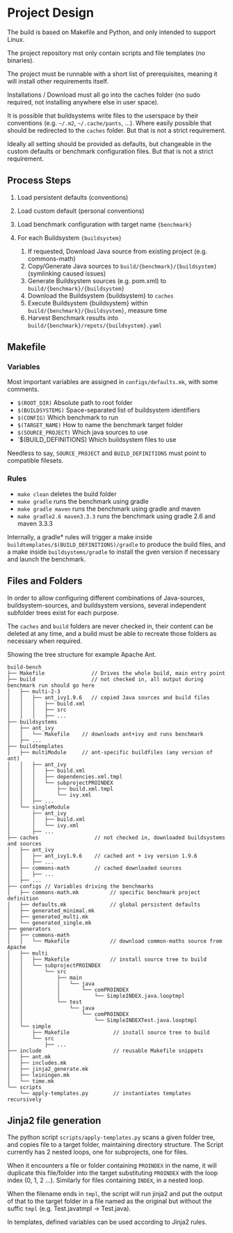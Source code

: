 # Project Design

The build is based on Makefile and Python, and only intended to support Linux.

The project repository mst only contain scripts and file templates (no binaries).

The project must be runnable with a short list of prerequisites, meaning it will install other requirements itself.

Installations / Download must all go into the caches folder (no sudo required, not installing anywhere else in user space).

It is possible that buildsystems write files to the userspace by their conventions (e.g. `~/.m2`, `~/.cache/pants`, ...). Where easily possible that should be redirected to the `caches` folder. But that is not a strict requirement.

Ideally all setting should be provided as defaults, but changeable in the custom defaults or benchmark configuration files. But that is not a strict requirement.

## Process Steps

1. Load persistent defaults (conventions)

2. Load custom default (personal conventions)

3. Load benchmark configuration with target name `{benchmark}`

4. For each Buildsystem `{buildsystem}`

   1. If requested, Download Java source from existing project (e.g. commons-math)
   2. Copy/Generate Java sources to `build/{benchmark}/{buildsystem}` (symlinking caused issues)
   3. Generate Buildsystem sources (e.g. pom.xml) to `build/{benchmark}/{buildsystem}`
   4. Download the Buildsystem {buildsystem} to `caches`
   5. Execute Buildsystem {buildsystem} within `build/{benchmark}/{buildsystem}`, measure time
   6. Harvest Benchmark results into `build/{benchmark}/repots/{buildsystem}.yaml`

## Makefile

### Variables

Most important variables are assigned in `configs/defaults.mk`, with some comments.

* `$(ROOT_DIR)` Absolute path to root folder
* `$(BUILDSYSTEMS)` Space-separated list of buildsystem identifiers
* `$(CONFIG)`  Which benchmark to run
* `$(TARGET_NAME)`  How to name the benchmark target folder
* `$(SOURCE_PROJECT)` Which java sources to use
* `$(BUILD_DEFINITIONS) Which buildsystem files to use

Needless to say, `SOURCE_PROJECT` and `BUILD_DEFINITIONS` must point to compatible filesets.

### Rules

* `make clean` deletes the build folder
* `make gradle` runs the benchmark using gradle
* `make gradle maven` runs the benchmark using gradle and maven
* `make gradle2.6 maven3.3.3` runs the benchmark using gradle 2.6 and maven 3.3.3

Internally, a gradle* rules will trigger a make inside `buildtemplates/$(BUILD_DEFINITIONS)/gradle` to produce the build files, and a make inside `buildsystems/gradle` to install the gven version if necessary and launch the benchmark.

## Files and Folders

In order to allow configuring different combinations of Java-sources, buildsystem-sources, and buildsystem versions, several independent subfolder trees exist for each purpose.

The `caches` and `build` folders are never checked in, their content can be deleted at any time, and a build must be able to recreate those folders as necessary when required.

Showing the tree structure for example Apache Ant.

```
build-bench
├── Makefile               // Drives the whole build, main entry point
├── build                  // not checked in, all output during benchmark run should go here
│   ├── multi-2-3
│   │   ├── ant_ivy1.9.6   // copied Java sources and build files
│   │   │   ├── build.xml
│   │   │   ├── src
│   │   │   ├── ...
├── buildsystems
│   ├── ant_ivy
│   │   └── Makefile    // downloads ant+ivy and runs benchmark
│   ├── ...
├── buildtemplates
│   ├── multiModule     // ant-specific buildfiles (any version of ant)
│   │   ├── ant_ivy
│   │   │   ├── build.xml
│   │   │   ├── dependencies.xml.tmpl
│   │   │   └── subprojectPROINDEX
│   │   │       ├── build.xml.tmpl
│   │   │       └── ivy.xml
│   │   ├── ...
│   └── singleModule
│       ├── ant_ivy
│       │   ├── build.xml
│       │   └── ivy.xml
│       ├── ...
├── caches                  // not checked in, downloaded buildsystems and sources
│   ├── ant_ivy
│   │   ├── ant_ivy1.9.6    // cached ant + ivy version 1.9.6
│   │   ├── ...
│   ├── commons-math        // cached downloaded sources
│   │   ├── ...
│   ├── ...
├── configs // Variables driving the benchmarks
│   ├── commons-math.mk          // specific benchmark project definition
│   ├── defaults.mk              // global persistent defaults
│   ├── generated_minimal.mk
│   ├── generated_multi.mk
│   └── generated_single.mk
├── generators
│   ├── commons-math
│   │   └── Makefile             // download common-maths source from Apache
│   ├── multi
│   │   ├── Makefile             // install source tree to build
│   │   └── subprojectPROINDEX
│   │       └── src
│   │           ├── main
│   │           │   └── java
│   │           │       └── comPROINDEX
│   │           │           └── SimpleINDEX.java.looptmpl
│   │           └── test
│   │               └── java
│   │                   └── comPROINDEX
│   │                       └── SimpleINDEXTest.java.looptmpl
│   └── simple
│       ├── Makefile              // install source tree to build
│       └── src
│           ├── ...
├── include                       // reusable Makefile snippets
│   ├── ant.mk
│   ├── includes.mk
│   ├── jinja2_generate.mk
│   ├── leiningen.mk
│   └── time.mk
└── scripts
    └── apply-templates.py        // instantiates templates recursively
```

## Jinja2 file generation

The python script `scripts/apply-templates.py` scans a given folder tree, and copies file to a target folder, maintaining directory structure. The Script currently has 2 nested loops, one for subprojects, one for files.

When it encounters a file or folder containing `PROINDEX` in the name, it will duplicate this file/folder into the target substituting `PROINDEX` with the loop index (0, 1, 2 ...).
Similarly for files containing `INDEX`, in a nested loop.

When the filename ends in `tmpl`, the script will run jinja2 and put the output of that to the target folder in a file named as the original but without the suffic `tmpl` (e.g. Test.javatmpl -> Test.java).

In templates, defined variables can be used according to Jinja2 rules.
